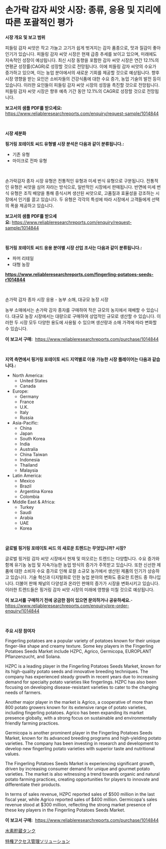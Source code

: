 <p><h1>손가락 감자 씨앗 시장: 종류, 응용 및 지리에 따른 포괄적인 평가</h1></p><p><strong>시장 개요 및 보고 범위</strong></p>
<p><p>피들링 감자 씨앗은 작고 가늘고 고기가 쉽게 벗겨지는 감자 품종으로, 맛과 질감이 좋아 인기가 있습니다. 피들링 감자 씨앗 시장은 현재 급증 추세를 보이고 있으며, 미래에도 지속적인 성장이 예상됩니다. 최신 시장 동향을 포함한 감자 씨앗 시장은 연간 12.1%의 연평균 성장률(CAGR)로 성장할 것으로 전망됩니다. 이에 피들링 감자 씨앗의 수요가 증가하고 있으며, 이는 농업 분야에서의 새로운 기회를 제공할 것으로 예상됩니다. 향후 시장 영향을 받는 요인은 소비자들의 건강식품에 대한 수요 증가, 농업 기술의 발전 등이 있습니다. 이러한 요인들이 피들링 감자 씨앗 시장의 성장을 촉진할 것으로 전망됩니다. 피들링 감자 씨앗 시장은 향후 예측 기간 동안 12.1%의 CAGR로 성장할 것으로 전망됩니다.</p></p>
<p><strong>보고서의 샘플 PDF를 받으세요:</strong> <a href="https://www.reliableresearchreports.com/enquiry/request-sample/1014844">https://www.reliableresearchreports.com/enquiry/request-sample/1014844</a></p>
<p>&nbsp;</p>
<p><strong>시장 세분화</strong></p>
<p><strong>핑거링 포테이토 씨드 유형별 시장 분석은 다음과 같이 분류됩니다.:</strong></p>
<p><ul><li>기존 유형</li><li>마이크로 전파 유형</li></ul></p>
<p>&nbsp;</p>
<p><p>손가락감자 종자 시장 유형은 전통적인 유형과 미세 번식 유형으로 구분됩니다. 전통적인 유형은 씨앗을 심어 자라는 방식으로, 일반적인 시장에서 판매됩니다. 반면에 미세 번식 유형은 조직 배양을 통해 증식시켜 생산된 씨앗으로, 고품질과 효율성을 강조하는 시장에서 인기를 끌고 있습니다. 두 유형은 각각의 특성에 따라 시장에서 고객들에게 선택의 폭을 제공하고 있습니다.</p></p>
<p><strong>보고서의 샘플 PDF를 받으세요:</strong>&nbsp;<a href="https://www.reliableresearchreports.com/enquiry/request-sample/1014844">https://www.reliableresearchreports.com/enquiry/request-sample/1014844</a></p>
<p>&nbsp;</p>
<p><strong> 핑거링 포테이토 씨드 응용 분야별 시장 산업 조사는 다음과 같이 분류됩니다.:</strong></p>
<p><ul><li>파머 리테일</li><li>대형 농장</li></ul></p>
<p><strong><a href="https://www.reliableresearchreports.com/fingerling-potatoes-seeds-r1014844">https://www.reliableresearchreports.com/fingerling-potatoes-seeds-r1014844</a></strong></p>
<p>&nbsp;</p>
<p><p>손가락 감자 종자 시장 응용 - 농부 소매, 대규모 농장 시장</p><p>농부 소매에서는 손가락 감자 종자를 구매하여 작은 규모의 농지에서 재배할 수 있습니다. 대규모 농장 시장에서는 대량으로 구매하여 상업적인 규모로 생산할 수 있습니다. 이러한 두 시장 모두 다양한 용도에 사용될 수 있으며 생산량과 소매 가격에 따라 변화할 수 있습니다.</p></p>
<p><strong>이 보고서 구매:</strong>&nbsp; <a href="https://www.reliableresearchreports.com/purchase/1014844">https://www.reliableresearchreports.com/purchase/1014844</a></p>
<p>&nbsp;</p>
<p><strong>지역 측면에서 핑거링 포테이토 씨드 지역별로 이용 가능한 시장 플레이어는 다음과 같습니다.:</strong></p>
<p><ul>
    <li>
        North America:
        <ul>
            <li>United States</li>
            <li>Canada</li>
        </ul>
    </li>
    <li>
        Europe:
        <ul>
            <li>Germany</li>
            <li>France</li>
            <li>U.K.</li>
            <li>Italy</li>
            <li>Russia</li>
        </ul>
    </li>
    <li>
        Asia-Pacific:
        <ul>
            <li>China</li>
            <li>Japan</li>
            <li>South Korea</li>
            <li>India</li>
            <li>Australia</li>
            <li>China Taiwan</li>
            <li>Indonesia</li>
            <li>Thailand</li>
            <li>Malaysia</li>
        </ul>
    </li>
    <li>
        Latin America:
        <ul>
            <li>Mexico</li>
            <li>Brazil</li>
            <li>Argentina Korea</li>
            <li>Colombia</li>
        </ul>
    </li>
    <li>
        Middle East & Africa:
        <ul>
            <li>Turkey</li>
            <li>Saudi</li>
            <li>Arabia</li>
            <li>UAE</li>
            <li>Korea</li>
        </ul>
    </li>
    </ul></p>
<p>&nbsp;</p>
<p><strong>글로벌 핑거링 포테이토 씨드 의 새로운 트렌드는 무엇입니까? 시장?</strong></p>
<p><p>글로벌 핑거링 감자 씨앗 시장에서 현재 및 떠오르는 트렌드는 다양합니다. 수요 증가와 함께 유기농 농업 및 지속가능한 농업 방식의 증가가 주목받고 있습니다. 또한 신선한 제품에 대한 소비자 수요 증가로 인해 로컬 소규모 농가에서 생산된 제품의 인기가 상승하고 있습니다. 기술 혁신과 디지털화로 인한 농업 분야의 변화도 중요한 트렌드 중 하나입니다. 더불어 판매 채널의 다양성과 온라인 판매의 증가가 시장을 변화시키고 있습니다. 이러한 트렌드들은 핑거링 감자 씨앗 시장의 미래에 영향을 미칠 것으로 예상됩니다.</p></p>
<p><strong>이 보고서를 구매하기 전에 궁금한 점이 있으면 문의하거나 공유하세요.</strong>- <a href="https://www.reliableresearchreports.com/enquiry/pre-order-enquiry/1014844">https://www.reliableresearchreports.com/enquiry/pre-order-enquiry/1014844</a></p>
<p>&nbsp;</p>
<p><strong>주요 시장 참여자</strong></p>
<p><p>Fingerling potatoes are a popular variety of potatoes known for their unique finger-like shape and creamy texture. Some key players in the Fingerling Potatoes Seeds Market include HZPC, Agrico, Germicopa, EUROPLANT Pflanzenzucht, and Solana.</p><p>HZPC is a leading player in the Fingerling Potatoes Seeds Market, known for its high-quality potato seeds and innovative breeding techniques. The company has experienced steady growth in recent years due to increasing demand for specialty potato varieties like fingerlings. HZPC has also been focusing on developing disease-resistant varieties to cater to the changing needs of farmers.</p><p>Another major player in the market is Agrico, a cooperative of more than 800 potato growers known for its extensive range of potato varieties, including fingerling potatoes. Agrico has been expanding its market presence globally, with a strong focus on sustainable and environmentally friendly farming practices.</p><p>Germicopa is another prominent player in the Fingerling Potatoes Seeds Market, known for its advanced breeding programs and high-yielding potato varieties. The company has been investing in research and development to develop new fingerling potato varieties with superior taste and nutritional values.</p><p>The Fingerling Potatoes Seeds Market is experiencing significant growth, driven by increasing consumer demand for unique and gourmet potato varieties. The market is also witnessing a trend towards organic and natural potato farming practices, creating opportunities for players to innovate and differentiate their products.</p><p>In terms of sales revenue, HZPC reported sales of $500 million in the last fiscal year, while Agrico reported sales of $400 million. Germicopa's sales revenue stood at $300 million, reflecting the strong market presence of these key players in the Fingerling Potatoes Seeds Market.</p></p>
<p><strong>이 보고서 구매:</strong>&nbsp;&nbsp;<a href="https://www.reliableresearchreports.com/purchase/1014844">https://www.reliableresearchreports.com/purchase/1014844</a></p>
<p><p><a href="https://github.com/laurenreichert/Market-Research-Report-List-1/blob/main/866504321440.md">水素貯蔵タンク</a></p><p><a href="https://github.com/RodHoppe07/Market-Research-Report-List-1/blob/main/789083021441.md">特権アクセス管理ソリューション</a></p></p>